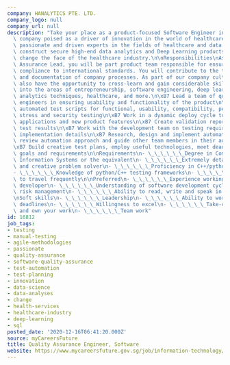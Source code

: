 ```yaml
---
company: HANALYTICS PTE. LTD.
company_logo: null
company_url: null
description: "Take your place as a product-focused Software Engineer in a B2B tech\
  \ company poised as a driver of innovation in the world of healthcare. Work beside\
  \ passionate and driven experts in the fields of healthcare and data science to\
  \ construct secure high-end data analytics and Deep Learning products that will\
  \ change the face of the healthcare industry.\n\nResponsibilities\nAs our Quality\
  \ Assurance Lead, you will be part product team responsible for ensuring product\
  \ compliance to international standards. You will contribute to the testing process\
  \ and documentation of company processes. As part of our company culture, you will\
  \ also have the opportunity to cross-learn and gain considerable skills and insights\
  \ into the areas of entrepreneurship, software engineering, deep learning, data\
  \ analytics techniques, healthcare, and more.\n\xB7 Lead a team of quality assurance\
  \ engineers in ensuring usability and functionality of the product\n\xB7 Create\
  \ automated test scripts for functional, usability, compatibility, performance,\
  \ stress and security testing\n\xB7 Work in a dynamic deploy cycle to test software\
  \ applications and new product features\n\xB7 Create validation reports based on\
  \ test results\n\xB7 Work with the development team on testing requirements and\
  \ implementation details\n\xB7 Research, design and implement automated test procedures,\
  \ review automation approach and guide other team members in their automation design\n\
  \xB7 Build creative test plans, employ useful technologies, meet deadlines and fulfill\
  \ goals and requirements\n\nRequirements\n- \_\_\_\_\_\_Degree in Computer Science,\
  \ Information Systems or the equivalent\n- \_\_\_\_\_\_Extremely detail oriented\
  \ and creative problem solver\n- \_\_\_\_\_\_Proficiency in C++/python programming\n\
  - \_\_\_\_\_\_Knowledge of python/C++ testing frameworks\n- \_\_\_\_\_\_Willingness\
  \ to travel frequently\n\nPreferred\n- \_\_\_\_\_\_Experience working as a software\
  \ developer\n- \_\_\_\_\_\_Understanding of software development cycles, test methodologies,\
  \ risk management\n- \_\_\_\_\_\_Ability to read, write and speak in mandarin Chinese\n\
  \nSoft skills\n- \_\_\_\_\_\_Leadership\n- \_\_\_\_\_\_Ability to work under tight\
  \ deadlines\n- \_\_\_\_\_\_Willingness to excel\n- \_\_\_\_\_\_Take-charge attitude\
  \ and own your work\n- \_\_\_\_\_\_Team work"
id: 16812
job_tags:
- testing
- manual-testing
- agile-methodologies
- passionate
- quality-assurance
- software-quality-assurance
- test-automation
- test-planning
- innovation
- data-science
- data-analyses
- change
- health-services
- healthcare-industry
- deep-learning
- sql
posted_date: '2020-12-16T06:41:20.000Z'
source: myCareersFuture
title: Quality Assurance Engineer, Software
website: https://www.mycareersfuture.gov.sg/job/information-technology/quality-assurance-engineer-software-hanalytics-23f052e613335fafe9b7014958a9caad
---
```

